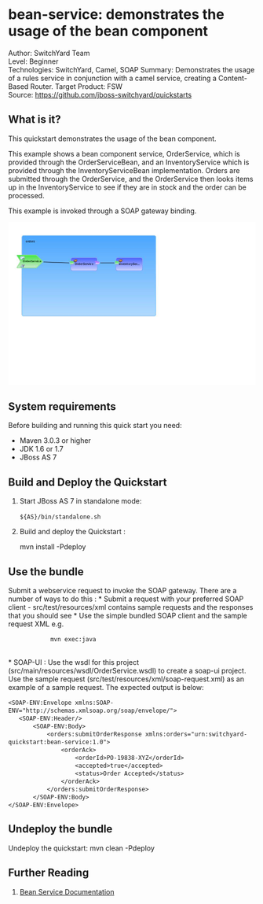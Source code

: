 bean-service: demonstrates the usage of the bean component
============================================
Author: SwitchYard Team  
Level: Beginner  
Technologies: SwitchYard, Camel, SOAP 
Summary: Demonstrates the usage of a rules service in conjunction with a camel service, creating a Content-Based Router. 
Target Product: FSW  
Source: <https://github.com/jboss-switchyard/quickstarts>


What is it?
-----------
This quickstart demonstrates the usage of the bean component.   

This example shows a bean component 
service, OrderService, which is provided through the OrderServiceBean, and an InventoryService which 
is provided through the InventoryServiceBean implementation.    Orders are submitted through the 
OrderService, and the OrderService then looks items up in the InventoryService to see if they are 
in stock and the order can be processed.

This example is invoked through a SOAP gateway binding.

![Bean Service Quickstart](https://github.com/jboss-switchyard/quickstarts/raw/master/bean-service/bean-service.jpg)



System requirements
-------------------

Before building and running this quick start you need:

* Maven 3.0.3 or higher
* JDK 1.6 or 1.7
* JBoss AS 7

Build and Deploy the Quickstart
-------------------------
1. Start JBoss AS 7 in standalone mode:

    `${AS}/bin/standalone.sh`

2. Build and deploy the Quickstart : 

    mvn install -Pdeploy

Use the bundle
-------------------

Submit a webservice request to invoke the SOAP gateway.  There are a number of ways to do this :
      * Submit a request with your preferred SOAP client - src/test/resources/xml contains sample 
        requests and the responses that you should see
      * Use the simple bundled SOAP client and the sample request XML e.g.
<br/>
```
            mvn exec:java
```
<br/>
      * SOAP-UI : Use the wsdl for this project (src/main/resources/wsdl/OrderService.wsdl) to create 
        a soap-ui project.    Use the sample request (src/test/resources/xml/soap-request.xml) as an 
        example of a sample request.  The expected output is below:

```
<SOAP-ENV:Envelope xmlns:SOAP-ENV="http://schemas.xmlsoap.org/soap/envelope/">
   <SOAP-ENV:Header/>
       <SOAP-ENV:Body>
           <orders:submitOrderResponse xmlns:orders="urn:switchyard-quickstart:bean-service:1.0">
               <orderAck>
                   <orderId>PO-19838-XYZ</orderId>
                   <accepted>true</accepted>
                   <status>Order Accepted</status>
               </orderAck>
           </orders:submitOrderResponse>
       </SOAP-ENV:Body>
</SOAP-ENV:Envelope>
```

Undeploy the bundle
-------------------

Undeploy the quickstart:
        mvn clean -Pdeploy

## Further Reading

1. [Bean Service Documentation](https://docs.jboss.org/author/display/SWITCHYARD/Bean)
